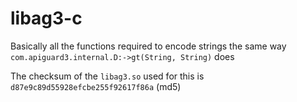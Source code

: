 # libag3-c

Basically all the functions required to encode strings the same way `com.apiguard3.internal.D:->gt(String, String)` does

The checksum of the `libag3.so` used for this is `d87e9c89d55928efcbe255f92617f86a` (md5)